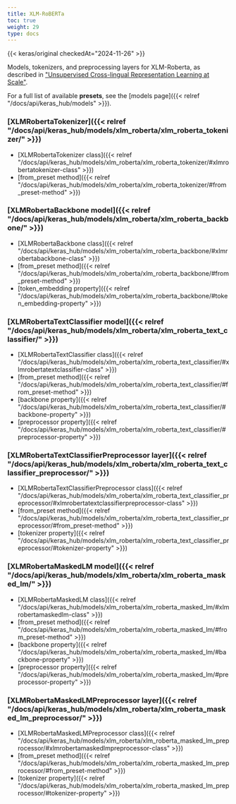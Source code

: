 ```yaml
---
title: XLM-RoBERTa
toc: true
weight: 29
type: docs
---
```


{{< keras/original checkedAt="2024-11-26" >}}

Models, tokenizers, and preprocessing layers for XLM-Roberta,
as described in ["Unsupervised Cross-lingual Representation Learning at Scale"](https://arxiv.org/abs/1911.02116).

For a full list of available **presets**, see the
[models page]({{< relref "/docs/api/keras_hub/models" >}}).

### [XLMRobertaTokenizer]({{< relref "/docs/api/keras_hub/models/xlm_roberta/xlm_roberta_tokenizer/" >}})

- [XLMRobertaTokenizer class]({{< relref "/docs/api/keras_hub/models/xlm_roberta/xlm_roberta_tokenizer/#xlmrobertatokenizer-class" >}})
- [from\_preset method]({{< relref "/docs/api/keras_hub/models/xlm_roberta/xlm_roberta_tokenizer/#from_preset-method" >}})

### [XLMRobertaBackbone model]({{< relref "/docs/api/keras_hub/models/xlm_roberta/xlm_roberta_backbone/" >}})

- [XLMRobertaBackbone class]({{< relref "/docs/api/keras_hub/models/xlm_roberta/xlm_roberta_backbone/#xlmrobertabackbone-class" >}})
- [from\_preset method]({{< relref "/docs/api/keras_hub/models/xlm_roberta/xlm_roberta_backbone/#from_preset-method" >}})
- [token\_embedding property]({{< relref "/docs/api/keras_hub/models/xlm_roberta/xlm_roberta_backbone/#token_embedding-property" >}})

### [XLMRobertaTextClassifier model]({{< relref "/docs/api/keras_hub/models/xlm_roberta/xlm_roberta_text_classifier/" >}})

- [XLMRobertaTextClassifier class]({{< relref "/docs/api/keras_hub/models/xlm_roberta/xlm_roberta_text_classifier/#xlmrobertatextclassifier-class" >}})
- [from\_preset method]({{< relref "/docs/api/keras_hub/models/xlm_roberta/xlm_roberta_text_classifier/#from_preset-method" >}})
- [backbone property]({{< relref "/docs/api/keras_hub/models/xlm_roberta/xlm_roberta_text_classifier/#backbone-property" >}})
- [preprocessor property]({{< relref "/docs/api/keras_hub/models/xlm_roberta/xlm_roberta_text_classifier/#preprocessor-property" >}})

### [XLMRobertaTextClassifierPreprocessor layer]({{< relref "/docs/api/keras_hub/models/xlm_roberta/xlm_roberta_text_classifier_preprocessor/" >}})

- [XLMRobertaTextClassifierPreprocessor class]({{< relref "/docs/api/keras_hub/models/xlm_roberta/xlm_roberta_text_classifier_preprocessor/#xlmrobertatextclassifierpreprocessor-class" >}})
- [from\_preset method]({{< relref "/docs/api/keras_hub/models/xlm_roberta/xlm_roberta_text_classifier_preprocessor/#from_preset-method" >}})
- [tokenizer property]({{< relref "/docs/api/keras_hub/models/xlm_roberta/xlm_roberta_text_classifier_preprocessor/#tokenizer-property" >}})

### [XLMRobertaMaskedLM model]({{< relref "/docs/api/keras_hub/models/xlm_roberta/xlm_roberta_masked_lm/" >}})

- [XLMRobertaMaskedLM class]({{< relref "/docs/api/keras_hub/models/xlm_roberta/xlm_roberta_masked_lm/#xlmrobertamaskedlm-class" >}})
- [from\_preset method]({{< relref "/docs/api/keras_hub/models/xlm_roberta/xlm_roberta_masked_lm/#from_preset-method" >}})
- [backbone property]({{< relref "/docs/api/keras_hub/models/xlm_roberta/xlm_roberta_masked_lm/#backbone-property" >}})
- [preprocessor property]({{< relref "/docs/api/keras_hub/models/xlm_roberta/xlm_roberta_masked_lm/#preprocessor-property" >}})

### [XLMRobertaMaskedLMPreprocessor layer]({{< relref "/docs/api/keras_hub/models/xlm_roberta/xlm_roberta_masked_lm_preprocessor/" >}})

- [XLMRobertaMaskedLMPreprocessor class]({{< relref "/docs/api/keras_hub/models/xlm_roberta/xlm_roberta_masked_lm_preprocessor/#xlmrobertamaskedlmpreprocessor-class" >}})
- [from\_preset method]({{< relref "/docs/api/keras_hub/models/xlm_roberta/xlm_roberta_masked_lm_preprocessor/#from_preset-method" >}})
- [tokenizer property]({{< relref "/docs/api/keras_hub/models/xlm_roberta/xlm_roberta_masked_lm_preprocessor/#tokenizer-property" >}})

